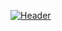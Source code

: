 [![Header](https://raw.githubusercontent.com/MartinHeinz/<OWNER>/<OWNER>/readme_header.png "Header")](https://drive.google.com/file/d/1IBld4T7-tTNUYwo91Ojcw_O4Wn8IdQod/view?usp=sharing)
